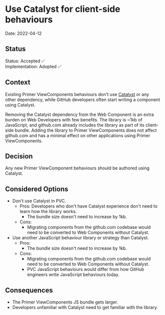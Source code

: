 # Use Catalyst for client-side behaviours

Date: 2022-04-12

## Status

Status: Accepted ✅\
Implementation: Adopted ✅

## Context

<!-- The issue motivating this decision, and any context that influences or constrains the decision. -->

Existing Primer ViewComponents behaviours don't use [Catalyst](https://github.github.io/catalyst) or any other dependency, while GitHub developers often start writing a component using Catalyst.

Removing the Catalyst dependency from the Web Component is an extra burden on Web Developers with few benefits. The library is ~1kb of JavaScript, and github.com already includes the library as part of its client-side bundle. Adding the library to Primer ViewComponents does not affect github.com and has a minimal effect on other applications using Primer ViewComponents.

## Decision

<!-- The change that we're proposing or have agreed to implement. -->

Any new Primer ViewComponent behaviours should be authored using Catalyst.

## Considered Options

* Don't use Catalyst in PVC.
  * Pros:
    Developers who don't have Catalyst experience don't need to learn how the library works.
    * The bundle size doesn't need to increase by 1kb.
  * Cons:
    * Migrating components from the github.com codebase would need to be converted to Web Components without Catalyst.
* Use another JavaScript behaviour library or strategy than Catalyst.
  * Pros:
    * The bundle size doesn't need to increase by 1kb.
  * Cons:
    * Migrating components from the github.com codebase would need to be converted to Web Components without Catalyst.
    * PVC JavaScript behaviours would differ from how GitHub engineers write JavaScript behaviours today.

## Consequences

<!-- What becomes easier or more difficult to do and any risks introduced by the change that will need to be mitigated.-->

* The Primer ViewComponents JS bundle gets larger.
* Developers unfamiliar with Catalyst need to get familiar with the library.
